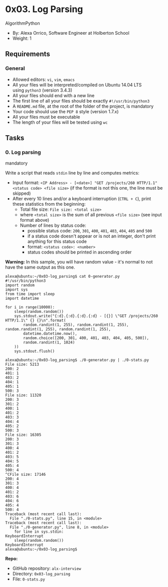 0x03. Log Parsing
=================

AlgorithmPython

-   By: Alexa Orrico, Software Engineer at Holberton School
-   Weight: 1

Requirements
------------

### General

-   Allowed editors: `vi`, `vim`, `emacs`
-   All your files will be interpreted/compiled on Ubuntu 14.04 LTS using `python3` (version 3.4.3)
-   All your files should end with a new line
-   The first line of all your files should be exactly `#!/usr/bin/python3`
-   A `README.md` file, at the root of the folder of the project, is mandatory
-   Your code should use the `PEP 8` style (version 1.7.x)
-   All your files must be executable
-   The length of your files will be tested using `wc`

Tasks
-----

### 0\. Log parsing

mandatory

Write a script that reads `stdin` line by line and computes metrics:

-   Input format: `<IP Address> - [<date>] "GET /projects/260 HTTP/1.1" <status code> <file size>` (if the format is not this one, the line must be skipped)
-   After every 10 lines and/or a keyboard interruption (`CTRL + C`), print these statistics from the beginning:
    -   Total file size: `File size: <total size>`
    -   where `<total size>` is the sum of all previous `<file size>` (see input format above)
    -   Number of lines by status code:
        -   possible status code: `200`, `301`, `400`, `401`, `403`, `404`, `405` and `500`
        -   if a status code doesn't appear or is not an integer, don't print anything for this status code
        -   format: `<status code>: <number>`
        -   status codes should be printed in ascending order

**Warning:** In this sample, you will have random value - it's normal to not have the same output as this one.

```
alexa@ubuntu:~/0x03-log_parsing$ cat 0-generator.py
#!/usr/bin/python3
import random
import sys
from time import sleep
import datetime

for i in range(10000):
    sleep(random.random())
    sys.stdout.write("{:d}.{:d}.{:d}.{:d} - [{}] \"GET /projects/260 HTTP/1.1\" {} {}\n".format(
        random.randint(1, 255), random.randint(1, 255), random.randint(1, 255), random.randint(1, 255),
        datetime.datetime.now(),
        random.choice([200, 301, 400, 401, 403, 404, 405, 500]),
        random.randint(1, 1024)
    ))
    sys.stdout.flush()

alexa@ubuntu:~/0x03-log_parsing$ ./0-generator.py | ./0-stats.py
File size: 5213
200: 2
401: 1
403: 2
404: 1
405: 1
500: 3
File size: 11320
200: 3
301: 2
400: 1
401: 2
403: 3
404: 4
405: 2
500: 3
File size: 16305
200: 3
301: 3
400: 4
401: 2
403: 5
404: 5
405: 4
500: 4
^CFile size: 17146
200: 4
301: 3
400: 4
401: 2
403: 6
404: 6
405: 4
500: 4
Traceback (most recent call last):
  File "./0-stats.py", line 15, in <module>
Traceback (most recent call last):
  File "./0-generator.py", line 8, in <module>
    for line in sys.stdin:
KeyboardInterrupt
    sleep(random.random())
KeyboardInterrupt
alexa@ubuntu:~/0x03-log_parsing$

```

**Repo:**

-   GitHub repository: `alx-interview`
-   Directory: `0x03-log_parsing`
-   File: `0-stats.py`
